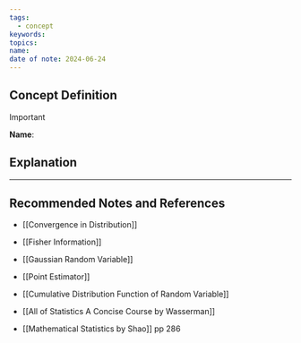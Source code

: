 ```yaml
---
tags:
  - concept
keywords: 
topics: 
name: 
date of note: 2024-06-24
---
```


## Concept Definition

>[!important]
>**Name**: 



## Explanation





-----------
##  Recommended Notes and References

- [[Convergence in Distribution]]
- [[Fisher Information]]
- [[Gaussian Random Variable]]



- [[Point Estimator]]
- [[Cumulative Distribution Function of Random Variable]]



- [[All of Statistics A Concise Course by Wasserman]]
- [[Mathematical Statistics by Shao]] pp 286